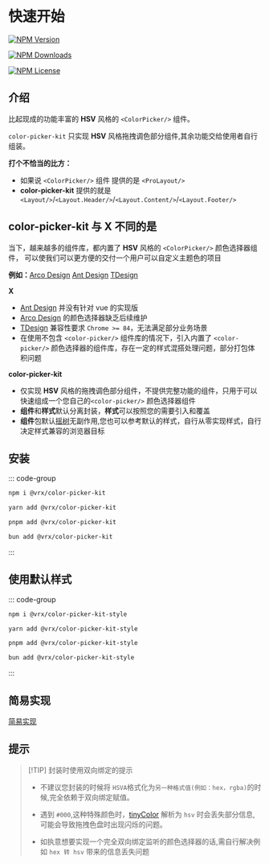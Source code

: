 # 快速开始

[![NPM Version](https://img.shields.io/npm/v/%40vrx%2Fcolor-picker-kit?style=flat-square)](https://www.npmjs.com/package/@vrx/color-picker-kit)

[![NPM Downloads](https://img.shields.io/npm/dm/%40vrx%2Fcolor-picker-kit?style=flat-square)](https://www.npmjs.com/package/@vrx/color-picker-kit)

[![NPM License](https://img.shields.io/npm/l/%40vrx%2Fcolor-picker-kit?style=flat-square)](https://www.npmjs.com/package/@vrx/color-picker-kit)

## 介绍

比起现成的功能丰富的 **HSV** 风格的 `<ColorPicker/>` 组件。

`color-picker-kit` 只实现 **HSV** 风格拖拽调色部分组件,其余功能交给使用者自行组装。

**打个不恰当的比方：**
- 如果说 `<ColorPicker/>` 组件 提供的是 `<ProLayout/>` 
- **color-picker-kit** 提供的就是 `<Layout/>`/`<Layout.Header/>`/`<Layout.Content/>`/`<Layout.Footer/>`

## color-picker-kit 与 X 不同的是

当下，越来越多的组件库，都内置了 **HSV** 风格的  `<ColorPicker/>` 颜色选择器组件，
可以使我们可以更方便的交付一个用户可以自定义主题色的项目

**例如：**[Arco Design](https://arco.design/vue/component/color-picker) [Ant Design](https://ant-design.antgroup.com/components/color-picker-cn) [TDesign](https://tdesign.tencent.com/vue-next/components/color-picker)

**X**
- [Ant Design](https://ant-design.antgroup.com/components/color-picker-cn) 并没有针对 vue 的实现版
- [Arco Design](https://arco.design/vue/component/color-picker) 的颜色选择器缺乏后续维护
- [TDesign](https://tdesign.tencent.com/vue-next/components/color-picker) 兼容性要求 `Chrome >= 84`，无法满足部分业务场景
- 在使用不包含 `<color-picker/>` 组件库的情况下，引入内置了 `<color-picker/>` 颜色选择器的组件库，存在一定的样式混搭处理问题，部分打包体积问题

**color-picker-kit**
- 仅实现 **HSV** 风格的拖拽调色部分组件，不提供完整功能的组件，只用于可以快速组成一个您自己的`<color-picker/>` 颜色选择器组件
- **组件**和**样式**默认分离封装，**样式**可以按照您的需要引入和覆盖
- **组件**包默认[摇树](https://developer.mozilla.org/zh-CN/docs/Glossary/Tree_shaking)无副作用,您也可以参考默认的样式，自行从零实现样式，自行决定样式兼容的浏览器目标

## 安装

::: code-group

```sh [npm]
npm i @vrx/color-picker-kit
```

```sh [yarn]
yarn add @vrx/color-picker-kit
```

```sh [pnpm]
pnpm add @vrx/color-picker-kit
```
```sh [bun]
bun add @vrx/color-picker-kit
```
:::

## 使用默认样式


::: code-group

```sh [npm]
npm i @vrx/color-picker-kit-style
```

```sh [yarn]
yarn add @vrx/color-picker-kit-style
```

```sh [pnpm]
pnpm add @vrx/color-picker-kit-style
```
```sh [bun]
bun add @vrx/color-picker-kit-style
```
:::

## 简易实现

[简易实现](/guide/simple-demo)


## 提示

> [!TIP] 封装时使用双向绑定的提示
> - 不建议您封装的时候将 `HSVA`格式化为`另一种格式值(例如：hex，rgba)`的时候,完全依赖于双向绑定赋值。
>
> - 遇到 `#000`,这种特殊颜色时，[tinyColor](/guide/glossary#tinyColor) 解析为 `hsv` 时会丢失部分信息,可能会导致拖拽色盘时出现闪烁的问题。
>
> - 如执意想要实现一个完全双向绑定监听的颜色选择器的话,需自行解决例如 `hex 转 hsv` 带来的信息丢失问题
